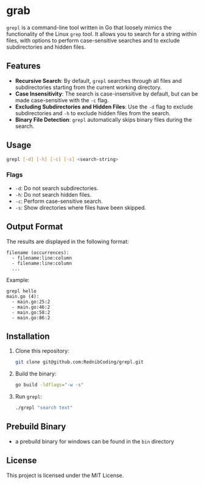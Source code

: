 
# grab

`grepl` is a command-line tool written in Go that loosely mimics the functionality of the Linux `grep` tool. It allows you to search for a string within files, with options to perform case-sensitive searches and to exclude subdirectories and hidden files.

## Features

- **Recursive Search**: By default, `grepl` searches through all files and subdirectories starting from the current working directory.
- **Case Insensitivity**: The search is case-insensitive by default, but can be made case-sensitive with the `-c` flag.
- **Excluding Subdirectories and Hidden Files**: Use the `-d` flag to exclude subdirectories and `-h` to exclude hidden files from the search.
- **Binary File Detection**: `grepl` automatically skips binary files during the search.

## Usage

```bash
grepl [-d] [-h] [-c] [-s] <search-string>
```

### Flags

- `-d`: Do not search subdirectories.
- `-h`: Do not search hidden files.
- `-c`: Perform case-sensitive search.
- `-s`: Show directories where files have been skipped.

## Output Format

The results are displayed in the following format:

```
filename (occurrences):
  - filename:line:column
  - filename:line:column
  ...
```

Example:

```
grepl hello
main.go (4):
  - main.go:25:2
  - main.go:46:2
  - main.go:58:2
  - main.go:86:2
```

## Installation

1. Clone this repository:
   ```bash
   git clone git@github.com:RednibCoding/grepl.git
   ```

2. Build the binary:
   ```bash
   go build -ldflags="-w -s"
   ```

3. Run `grepl`:
   ```bash
   ./grepl "search text"
   ```

## Prebuild Binary
 - a prebuild binary for windows can be found in the `bin` directory

## License

This project is licensed under the MIT License.
